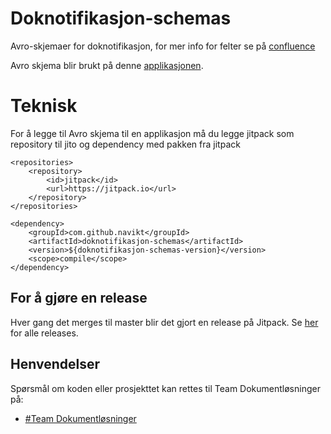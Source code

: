 
# Doknotifikasjon-schemas

Avro-skjemaer for doknotifikasjon, for mer info for felter se på [confluence](https://confluence.adeo.no/display/BOA/doknotifikasjon+-+Funksjonell+Beskrivelse)

Avro skjema blir brukt på denne [applikasjonen](https://github.com/navikt/doknotifikasjon).


# Teknisk

For å legge til Avro skjema til en applikasjon må du legge jitpack som repository til jito og dependency med pakken fra jitpack

``` 	
<repositories>
    <repository>
        <id>jitpack</id>
        <url>https://jitpack.io</url>
    </repository>
</repositories>
```

``` 	
<dependency>
    <groupId>com.github.navikt</groupId>
    <artifactId>doknotifikasjon-schemas</artifactId>
    <version>${doknotifikasjon-schemas-version}</version>
    <scope>compile</scope>
</dependency>
```

## For å gjøre en release

Hver gang det merges til master blir det gjort en release på Jitpack. Se [her](https://jitpack.io/#navikt/doknotifikasjon-schemas) for alle releases.

## Henvendelser
Spørsmål om koden eller prosjekttet kan rettes til Team Dokumentløsninger på:
* [\#Team Dokumentløsninger](https://nav-it.slack.com/client/T5LNAMWNA/C6W9E5GPJ)